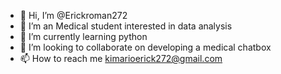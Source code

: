 - 👋 Hi, I’m @Erickroman272
- 👀 I’m an Medical student interested in data analysis 
- 🌱 I’m currently learning python 
- 💞️ I’m looking to collaborate on developing a medical chatbox
- 📫 How to reach me kimarioerick272@gmail.com 

<!---
Erickroman272/Erickroman272 is a ✨ special ✨ repository because its `README.md` (this file) appears on your GitHub profile.
You can click the Preview link to take a look at your changes.
--->
